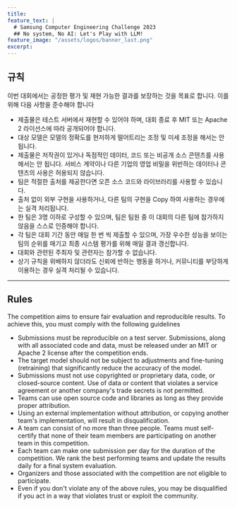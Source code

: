 ```yaml
---
title:
feature_text: |
  # Samsung Computer Engineering Challenge 2023
  ## No system, No AI: Let's Play with LLM!
feature_image: "/assets/logos/banner_last.png"
excerpt:
---
```

## 규칙

이번 대회에서는 공정한 평가 및 재현 가능한 결과를 보장하는 것을 목표로 합니다. 이를 위해 다음 사항을 준수해야 합니다  

* 제출물은 테스트 서버에서 재현할 수 있어야 하며, 대회 종료 후 MIT 또는 Apache 2 라이선스에 따라 공개되어야 합니다.
* 대상 모델은 모델의 정확도를 현저하게 떨어트리는 조정 및 미세 조정을 해서는 안 됩니다.
* 제출물은 저작권이 있거나 독점적인 데이터, 코드 또는 비공개 소스 콘텐츠를 사용해서는 안 됩니다. 서비스 계약이나 다른 기업의 영업 비밀을 위반하는 데이터나 콘텐츠의 사용은 허용되지 않습니다.
* 팀은 적절한 출처를 제공한다면 오픈 소스 코드와 라이브러리를 사용할 수 있습니다.
* 출처 없이 외부 구현을 사용하거나, 다른 팀의 구현을 Copy 하여 사용하는 경우에는 실격 처리됩니다.
* 한 팀은 3명 이하로 구성할 수 있으며, 팀은 팀원 중 이 대회의 다른 팀에 참가하지 않음을 스스로 인증해야 합니다.
* 각 팀은 대회 기간 동안 매일 한 번 씩 제출할 수 있으며, 가장 우수한 성능을 보이는 팀의 순위를 매기고 최종 시스템 평가를 위해 매일 결과 갱신합니다.
* 대회와 관련된 주최자 및 관련자는 참가할 수 없습니다.
* 상기 규칙을 위배하지 않더라도 신뢰에 반하는 행동을 하거나, 커뮤니티를 부당하게 이용하는 경우 실격 처리될 수 있습니다.

<hr />

## Rules

The competition aims to ensure fair evaluation and reproducible results. To achieve this, you must comply with the following guidelines  

* Submissions must be reproducible on a test server. Submissions, along with all associated code and data, must be released under an MIT or Apache 2 license after the competition ends.  
* The target model should not be subject to adjustments and fine-tuning (retraining) that significantly reduce the accuracy of the model.  
* Submissions must not use copyrighted or proprietary data, code, or closed-source content. Use of data or content that violates a service agreement or another company's trade secrets is not permitted.
* Teams can use open source code and libraries as long as they provide proper attribution.  
* Using an external implementation without attribution, or copying another team's implementation, will result in disqualification.  
* A team can consist of no more than three people. Teams must self-certify that none of their team members are participating on another team in this competition.  
* Each team can make one submission per day for the duration of the competition. We rank the best performing teams and update the results daily for a final system evaluation.  
* Organizers and those associated with the competition are not eligible to participate.  
* Even if you don't violate any of the above rules, you may be disqualified if you act in a way that violates trust or exploit the community.  
